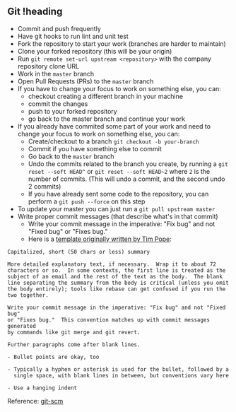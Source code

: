 ## Git !heading

* Commit and push frequently
* Have git hooks to run lint and unit test
* Fork the repository to start your work (branches are harder to maintain)
* Clone your forked repository (this will be your origin)
* Run `git remote set-url upstream <repository>` with the company repository clone URL
* Work in the `master` branch
* Open Pull Requests (PRs) to the `master` branch
* If you have to change your focus to work on something else, you can:
  * checkout creating a different branch in your machine
  * commit the changes
  * push to your forked repository
  * go back to the master branch and continue your work
* If you already have commited some part of your work and need to change your focus to work on something else, you can:
  * Create/checkout to a branch `git checkout -b your-branch`
  * Commit if you have something else to commit
  * Go back to the `master` branch
  * Undo the commits related to the branch you create, by running a `git reset --soft HEAD^` or `git reset --soft HEAD~2` where `2` is the number of commits. (This will undo a commit, and the second undo 2 commits)
  * If you have already sent some code to the repository, you can perform a `git push --force` on this step
* To update your master you can just run a `git pull upstream master`
* Write proper commit messages (that describe what's in that commit)
  * Write your commit message in the imperative: "Fix bug" and not "Fixed bug" or "Fixes bug."
  * Here is a [template originally written by Tim Pope](https://tbaggery.com/2008/04/19/a-note-about-git-commit-messages.html):

```
Capitalized, short (50 chars or less) summary

More detailed explanatory text, if necessary.  Wrap it to about 72
characters or so.  In some contexts, the first line is treated as the
subject of an email and the rest of the text as the body.  The blank
line separating the summary from the body is critical (unless you omit
the body entirely); tools like rebase can get confused if you run the
two together.

Write your commit message in the imperative: "Fix bug" and not "Fixed bug"
or "Fixes bug."  This convention matches up with commit messages generated
by commands like git merge and git revert.

Further paragraphs come after blank lines.

- Bullet points are okay, too

- Typically a hyphen or asterisk is used for the bullet, followed by a
  single space, with blank lines in between, but conventions vary here

- Use a hanging indent
```
Reference: [git-scm](https://git-scm.com/book/en/v2/Distributed-Git-Contributing-to-a-Project)